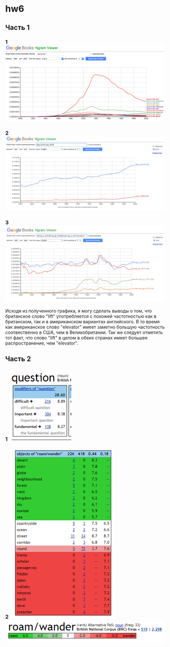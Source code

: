 # hw6
## Часть 1 
### 1 ![](https://github.com/julialee0326/hw6/blob/master/Snimok_ekrana_2018-04-08_v_1_42_19.png)
### 2 ![](https://github.com/julialee0326/hw6/blob/master/%D0%A1%D0%BD%D0%B8%D0%BC%D0%BE%D0%BA.PNG?raw=true)
### 3 ![](https://github.com/julialee0326/hw6/blob/master/%D0%A1%D0%BD%D0%B8%D0%BC%D0%BE%D0%BA2.PNG?raw=true)
Исходя из полученного графика, я могу сделать выводы о том, что британское слово "lift" употребляется с похожей частотностью как в британском, так и в американском вариантах английского. В то время как американское слово "elevator" имеет заметно большую частотность соотвественно в США, чем в  Великобритании. Так же следует отметить тот факт, что слово "lift" в целом в обеих странах имеет большее распространение, чем "elevator".
## Часть 2

### 1  ![](https://github.com/julialee0326/hw6/blob/master/%D0%A1%D0%BD%D0%B8%D0%BC%D0%BE%D0%BA21.PNG?raw=true)
### 2  ![](https://github.com/julialee0326/hw6/blob/master/%D0%A1%D0%BD%D0%B8%D0%BC%D0%BE%D0%BA22.PNG?raw=true)   ![](https://github.com/julialee0326/hw6/blob/master/%D0%A1%D0%BD%D0%B8%D0%BC%D0%BE%D0%BA222.PNG)

